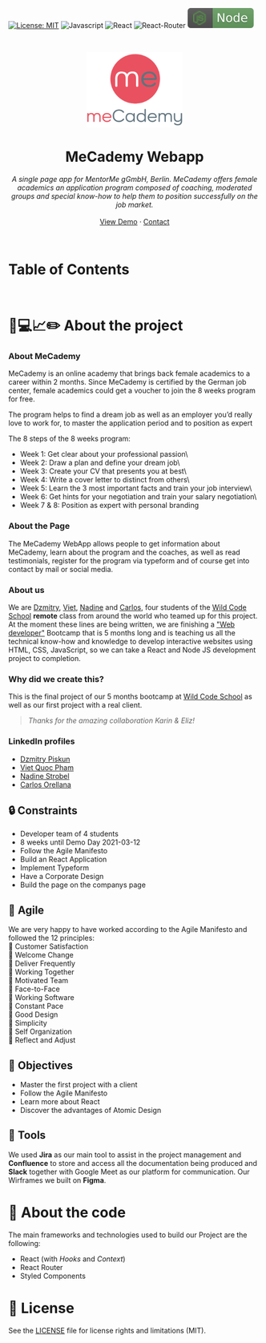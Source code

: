 [![License: MIT](https://img.shields.io/badge/License-MIT-yellow.svg)](https://opensource.org/licenses/MIT)
![Javascript](https://aleen42.github.io/badges/src/javascript.svg)
![React](https://aleen42.github.io/badges/src/react.svg)
![React-Router](https://aleen42.github.io/badges/src/router.svg)
![NodeJs](https://github.com/aleen42/badges/raw/master/src/node.svg)

<!-- PROJECT LOGO -->
<br />
<p align="center">
  <img src="./public/images/mecademy Logo Kopie reexported.png" alt="Logo" width="auto" height="150">
  <h1 align="center">MeCademy Webapp</h1>

  <p align="center">
    <i>
    A single page app for MentorMe gGmbH, Berlin. MeCademy offers female academics an application program composed of coaching, moderated groups and special know-how to help them to position successfully on the job market.
    </i>
    <br />
    <br />
    <a href="https://mecademy.netlify.app/">View Demo</a>
    ·
    <a href="https://github.com/DzmitryPS/Me_Cademy#who-are-we">Contact</a>   
</p>
</br>

# Table of Contents

</br>

# :thought_balloon::computer::chart_with_upwards_trend::pencil2: About the project

### About MeCademy
MeCademy is an online academy that brings back female academics to a career within 2 months. Since MeCademy is certified by the German job center, female academics could get a voucher to join the 8 weeks program for free. 

The program helps to find a dream job as well as an employer you’d really  love to work for,
to master the application period
and to position as expert

The 8 steps of the 8 weeks program:

- Week 1: Get clear about your professional passion\
- Week 2: Draw a plan and define your dream job\
- Week 3: Create your CV that presents you at best\
- Week 4: Write a cover letter to distinct from others\
- Week 5: Learn the 3 most important facts and train your job interview\
- Week 6: Get hints for your negotiation and train your salary negotiation\
- Week 7 & 8: Position as expert with personal branding

### About the Page

The MeCademy WebApp allows people to get information about MeCademy, learn about the program and the coaches, as well as read testimonials, register for the program via typeform and of course get into contact by mail or social media.

### About us	
We are [Dzmitry](https://www.linkedin.com/in/dzmitryps/), [Viet](https://www.linkedin.com/in/viet-quoc-pham-2850581ba/), [Nadine](https://www.linkedin.com/in/nadinestrobel/) and [Carlos](https://www.linkedin.com/in/carlosaore/), four students of the [Wild Code School](https://www.wildcodeschool.com/) **remote** class from around the world who teamed up for this project.\
At the moment these lines are being written, we are finishing a ["Web developer"](https://www.wildcodeschool.com/en-GB/trainings/web-developer-full-time) Bootcamp that is 5 months long and is teaching us all the technical know-how and knowledge to develop interactive websites using HTML, CSS, JavaScript, so we can take a React and Node JS development project to completion.

### Why did we create this?
This is the final project of our 5 months bootcamp at [Wild Code School](https://www.wildcodeschool.com/) as well as our first project with a real client.

>*Thanks for the amazing collaboration Karin & Eliz!*

### LinkedIn profiles
- [Dzmitry Piskun](https://www.linkedin.com/in/dzmitryps/)
- [Viet Quoc Pham](https://www.linkedin.com/in/viet-quoc-pham-2850581ba/)
- [Nadine Strobel](https://www.linkedin.com/in/nadinestrobel/)
- [Carlos Orellana](https://www.linkedin.com/in/carlosaore/)

## :lock: Constraints
- Developer team of 4 students
- 8 weeks until Demo Day 2021-03-12
- Follow the Agile Manifesto
- Build an React Application
- Implement Typeform
- Have a Corporate Design
- Build the page on the companys page

## :rugby_football: Agile
We are very happy to have worked according to the Agile Manifesto and followed the 12 principles:\
:martial_arts_uniform: Customer Satisfaction\
:martial_arts_uniform: Welcome Change\
:martial_arts_uniform: Deliver Frequently\
:martial_arts_uniform: Working Together\
:martial_arts_uniform: Motivated Team\
:martial_arts_uniform: Face-to-Face\
:martial_arts_uniform: Working Software\
:martial_arts_uniform: Constant Pace\
:martial_arts_uniform: Good Design\
:martial_arts_uniform: Simplicity\
:martial_arts_uniform: Self Organization\
:martial_arts_uniform: Reflect and Adjust

## :money_with_wings: Objectives
- Master the first project with a client
- Follow the Agile Manifesto
- Learn more about React
- Discover the advantages of Atomic Design

## :wrench: Tools
We used **Jira** as our main tool to assist in the project management and **Confluence** to store and access all the documentation being produced and **Slack** together with Google Meet as our platform for communication.
Our Wirframes we built on **Figma**.

# :microscope: About the code
The main frameworks and technologies used to build our Project are the following:

- React (with *Hooks* and *Context*)
- React Router
- Styled Components

# :cop: License
See the [LICENSE](LICENSE.md) file for license rights and limitations (MIT).
